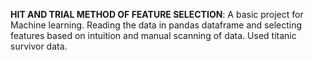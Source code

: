 **HIT AND TRIAL METHOD OF FEATURE SELECTION**: A basic project for Machine learning. Reading the data in pandas dataframe and selecting features based on intuition and manual scanning of data. Used titanic survivor data.
